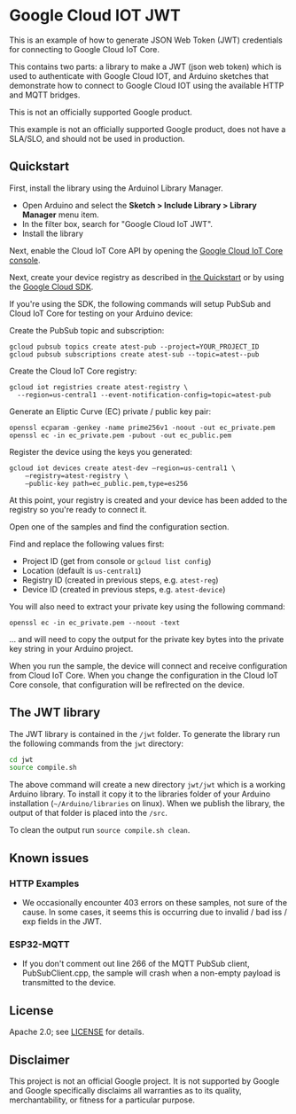# Google Cloud IOT JWT

This is an example of how to generate JSON Web Token (JWT) credentials for
connecting to Google Cloud IoT Core.

This contains two parts: a library to make a JWT (json web token) which is used
to authenticate with Google Cloud IOT, and Arduino sketches that demonstrate
how to connect to Google Cloud IOT using the available HTTP and MQTT bridges.

This is not an officially supported Google product.

This example is not an officially supported Google product, does not have a
SLA/SLO, and should not be used in production.

## Quickstart

First, install the library using the Arduinol Library Manager.
* Open Arduino and select the **Sketch > Include Library > Library Manager**
menu item.
* In the filter box, search for "Google Cloud IoT JWT".
* Install the library

Next, enable the Cloud IoT Core API by opening the [Google Cloud IoT Core console](https:://console.cloud.google.com/iot/).

Next, create your device registry as described in [the Quickstart](https://cloud.google.com/iot/docs/quickstart)
or by using the [Google Cloud SDK](https://cloud.google.com/sdk).

If you're using the SDK, the following commands will setup PubSub and Cloud IoT
Core for testing on your Arduino device:

Create the PubSub topic and subscription:

    gcloud pubsub topics create atest-pub --project=YOUR_PROJECT_ID
    gcloud pubsub subscriptions create atest-sub --topic=atest--pub

Create the Cloud IoT Core registry:

    gcloud iot registries create atest-registry \
      --region=us-central1 --event-notification-config=topic=atest-pub

Generate an Eliptic Curve (EC) private / public key pair:

    openssl ecparam -genkey -name prime256v1 -noout -out ec_private.pem
    openssl ec -in ec_private.pem -pubout -out ec_public.pem

Register the device using the keys you generated:

    gcloud iot devices create atest-dev —region=us-central1 \
        —registry=atest-registry \
        —public-key path=ec_public.pem,type=es256

At this point, your registry is created and your device has been added to the
registry so you're ready to connect it.

Open one of the samples and find the configuration section.

Find and replace the following values first:
* Project ID (get from console or `gcloud list config`)
* Location (default is `us-central1`)
* Registry ID (created in previous steps, e.g. `atest-reg`)
* Device ID (created in previous steps, e.g. `atest-device`)

You will also need to extract your private key using the following command:

    openssl ec -in ec_private.pem --noout -text

... and will need to copy the output for the private key bytes into the private
key string in your Arduino project.

When you run the sample, the device will connect and receive configuration
from Cloud IoT Core. When you change the configuration in the Cloud IoT Core
console, that configuration will be reflrected on the device.

## The JWT library

The JWT library is contained in the `/jwt` folder. To generate the library run
the following commands from the `jwt` directory:

```bash
cd jwt
source compile.sh
```

The above command will create a new directory `jwt/jwt` which is a working
Arduino library. To install it copy it to the libraries folder of your Arduino
installation (`~/Arduino/libraries` on linux). When we publish the library,
the output of that folder is placed into the `/src`.

To clean the output run `source compile.sh clean`.

## Known issues

### HTTP Examples
* We occasionally encounter 403 errors on these samples, not sure of the cause.
  In some cases, it seems this is occurring due to invalid / bad iss / exp fields
  in the JWT.

### ESP32-MQTT
* If you don't comment out line 266 of the MQTT PubSub client, PubSubClient.cpp,
the sample will crash when a non-empty payload is transmitted to the device.


## License

Apache 2.0; see [LICENSE](LICENSE) for details.

## Disclaimer

This project is not an official Google project. It is not supported by Google
and Google specifically disclaims all warranties as to its quality,
merchantability, or fitness for a particular purpose.
